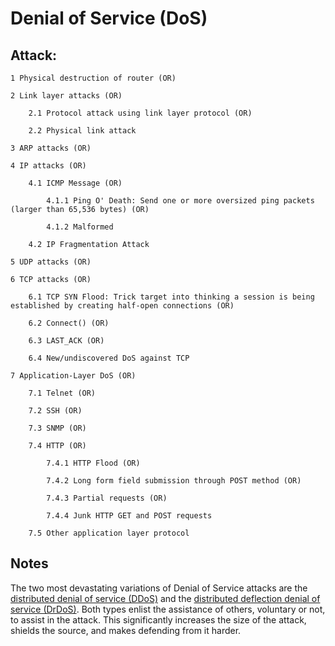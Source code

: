 # Denial of Service (DoS)

## Attack:

    1 Physical destruction of router (OR)

    2 Link layer attacks (OR)

        2.1 Protocol attack using link layer protocol (OR)

        2.2 Physical link attack

    3 ARP attacks (OR)

    4 IP attacks (OR)

        4.1 ICMP Message (OR)

            4.1.1 Ping O' Death: Send one or more oversized ping packets (larger than 65,536 bytes) (OR)

            4.1.2 Malformed

        4.2 IP Fragmentation Attack

    5 UDP attacks (OR)

    6 TCP attacks (OR)

        6.1 TCP SYN Flood: Trick target into thinking a session is being established by creating half-open connections (OR)

        6.2 Connect() (OR)

        6.3 LAST_ACK (OR)

        6.4 New/undiscovered DoS against TCP

    7 Application-Layer DoS (OR)

        7.1 Telnet (OR)

        7.2 SSH (OR)

        7.3 SNMP (OR)

        7.4 HTTP (OR)

            7.4.1 HTTP Flood (OR)

            7.4.2 Long form field submission through POST method (OR)

            7.4.3 Partial requests (OR)

            7.4.4 Junk HTTP GET and POST requests

        7.5 Other application layer protocol

## Notes

The two most devastating variations of Denial of Service attacks are the [distributed denial of service (DDoS)](Distributed-Denial-of-Service-(DDoS).md) and the [distributed deflection denial of service (DrDoS)](Distributed-Deflection-Denial-of-Service-(DrDoS).md). Both types enlist the assistance of others, voluntary or not, to assist in the attack. This significantly increases the size of the attack, shields the source, and makes defending from it harder.


